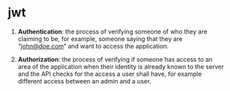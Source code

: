 # jwt

1. **Authentication**: the process of verifying someone of who they are claiming to be, for example, someone saying that they are “john@doe.com” and want to access the application.

2. **Authorization**: the process of verifying if someone has access to an area of the application when their identity is already known to the server and the API checks for the access a user shall have, for example different access between an admin and a user.
